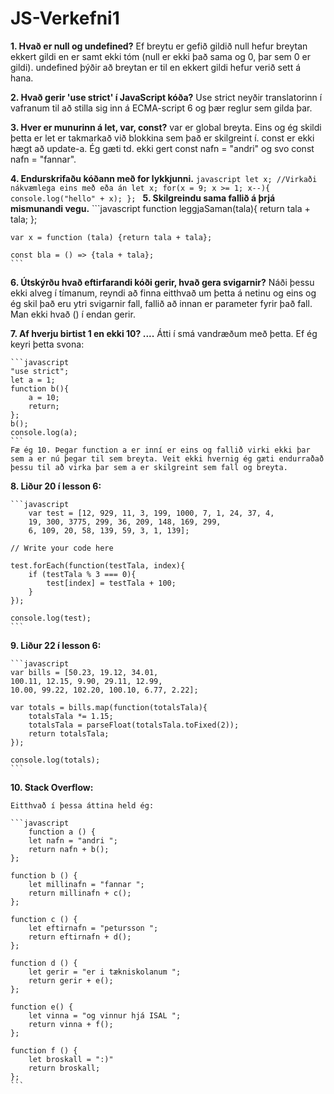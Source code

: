 # JS-Verkefni1

**1. Hvað er null og undefined?**
	Ef breytu er gefið gildið null hefur breytan ekkert gildi en er samt ekki tóm (null er ekki það sama og 0, þar sem 0 er gildi). undefined þýðir að breytan er til en ekkert gildi hefur verið sett á hana.

**2. Hvað gerir 'use strict' í JavaScript kóða?**
	Use strict neyðir translatorinn í vafranum til að stilla sig inn á ECMA-script 6 og þær reglur sem gilda þar.

**3. Hver er munurinn á let, var, const?**
	var er global breyta. Eins og ég skildi þetta er let er takmarkað við blokkina sem það er skilgreint í. const er ekki hægt að update-a. Ég gæti td. ekki gert const nafn = "andri" og svo const nafn = "fannar". 

**4. Endurskrifaðu kóðann með for lykkjunni.**
	```javascript
	let x; //Virkaði nákvæmlega eins með eða án let x;
	for(x = 9; x >= 1; x--){
		console.log("hello" + x);
	};
	```
**5. Skilgreindu sama fallið á þrjá mismunandi vegu.**
	```javascript
	function leggjaSaman(tala){
		return tala + tala;
	};

	var x = function (tala) {return tala + tala};

	const bla = () => {tala + tala};
	```
**6. Útskýrðu hvað eftirfarandi kóði gerir, hvað gera svigarnir?**
	Náði þessu ekki alveg í tímanum, reyndi að finna eitthvað um þetta á netinu og eins og ég skil það eru ytri svigarnir fall, fallið að innan er parameter fyrir það fall. Man ekki hvað () í endan gerir.

**7. Af hverju birtist 1 en ekki 10? ....**
	Átti í smá vandræðum með þetta. Ef ég keyri þetta svona:
	
	```javascript
	"use strict";
	let a = 1;
	function b(){
		a = 10;
		return;
	};
	b();
	console.log(a);
	```
	Fæ ég 10. Þegar function a er inní er eins og fallið virki ekki þar sem a er nú þegar til sem breyta. Veit ekki hvernig ég gæti endurraðað þessu til að virka þar sem a er skilgreint sem fall og breyta.

**8. Liður 20 í lesson 6:**
	
	```javascript
		var test = [12, 929, 11, 3, 199, 1000, 7, 1, 24, 37, 4,
	    19, 300, 3775, 299, 36, 209, 148, 169, 299,
	    6, 109, 20, 58, 139, 59, 3, 1, 139];

	// Write your code here

	test.forEach(function(testTala, index){
	    if (testTala % 3 === 0){
	        test[index] = testTala + 100;
	    }
	});

	console.log(test);
	```
**9. Liður 22 í lesson 6:**
	
	```javascript
	var bills = [50.23, 19.12, 34.01,
    100.11, 12.15, 9.90, 29.11, 12.99,
    10.00, 99.22, 102.20, 100.10, 6.77, 2.22];

	var totals = bills.map(function(totalsTala){
	    totalsTala *= 1.15;
	    totalsTala = parseFloat(totalsTala.toFixed(2));
	    return totalsTala;
	});

	console.log(totals);
	```
**10. Stack Overflow:**
	
	Eitthvað í þessa áttina held ég:
	
	```javascript
		function a () {
		let nafn = "andri ";
		return nafn + b();
	};

	function b () {
		let millinafn = "fannar ";
		return millinafn + c();
	};

	function c () {
		let eftirnafn = "petursson ";
		return eftirnafn + d();
	};

	function d () {
		let gerir = "er i tækniskolanum ";
		return gerir + e();
	};

	function e() {
		let vinna = "og vinnur hjá ISAL ";
		return vinna + f();
	};

	function f () {
		let broskall = ":)"
		return broskall;
	};
	```
